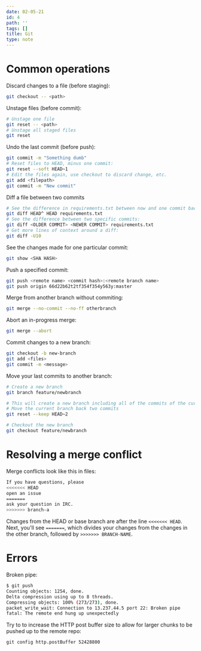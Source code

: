 ```yaml
---
date: 02-05-21
id: 4
path: ''
tags: []
title: Git
type: note
---
```


# Common operations
Discard changes to a file (before staging):

```bash
git checkout -- <path>
```

Unstage files (before commit):

```bash
# Unstage one file
git reset -- <path>
# Unstage all staged files
git reset
```

Undo the last commit (before push):

```bash
git commit -m "Something dumb"
# Reset files to HEAD, minus one commit:
git reset --soft HEAD~1
# Edit the files again, use checkout to discard change, etc.
git add <filepath>
git commit -m "New commit"
```

Diff a file between two commits

```bash
# See the difference in requirements.txt between now and one commit back:
git diff HEAD^ HEAD requirements.txt
# See the difference between two specific commits:
git diff <OLDER COMMIT> <NEWER COMMIT> requirements.txt
# Get more lines of context around a diff:
git diff -U10
```

See the changes made for one particular commit:
```bash
git show <SHA HASH>
```

Push a specified commit:

```bash
git push <remote name> <commit hash>:<remote branch name>
git push origin 66d22b62t2tf354f354y563y:master
```

Merge from another branch without commiting:

```bash
git merge --no-commit --no-ff otherbranch
```

Abort an in-progress merge:
```bash
git merge --abort
```

Commit changes to a new branch:

```bash
git checkout -b new-branch
git add <files>
git commit -m <message> 
```

Move your last commits to another branch:

```bash
# Create a new branch
git branch feature/newbranch

# This will create a new branch including all of the commits of the current branch.
# Move the current branch back two commits
git reset --keep HEAD~2

# Checkout the new branch
git checkout feature/newbranch
```

# Resolving a merge conflict

Merge conflicts look like this in files:
```bash
If you have questions, please
<<<<<<< HEAD
open an issue
=======
ask your question in IRC.
>>>>>>> branch-a
```

 Changes from the HEAD or base branch are after the line `<<<<<<< HEAD`. Next, you'll see `=======`, which divides your changes from the changes in the other branch, followed by `>>>>>>> BRANCH-NAME`.
 
 # Errors
 
 Broken pipe:

```bash
$ git push
Counting objects: 1254, done.
Delta compression using up to 8 threads.
Compressing objects: 100% (273/273), done.
packet_write_wait: Connection to 13.237.44.5 port 22: Broken pipe
fatal: The remote end hung up unexpectedly
```
Try to to increase the HTTP post buffer size to allow for larger chunks to be pushed up to the remote repo:
```
git config http.postBuffer 52428800
```